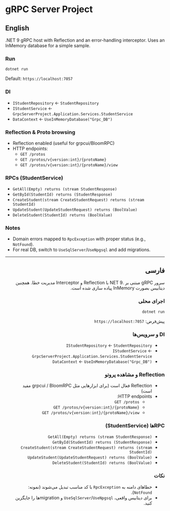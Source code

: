 # gRPC Server Project

## English
.NET 9 gRPC host with Reflection and an error-handling interceptor. Uses an InMemory database for a simple sample.

### Run
```
dotnet run
```
Default: `https://localhost:7057`

### DI
- `IStudentRepository` ← `StudentRepository`
- `IStudentService` ← `GrpcServerProject.Application.Services.StudentService`
- `DataContext` ← `UseInMemoryDatabase("Grpc_DB")`

### Reflection & Proto browsing
- Reflection enabled (useful for grpcui/BloomRPC)
- HTTP endpoints:
  - `GET /protos`
  - `GET /protos/v{version:int}/{protoName}`
  - `GET /protos/v{version:int}/{protoName}/view`

### RPCs (StudentService)
- `GetAll(Empty) returns (stream StudentResponse)`
- `GetById(StudentId) returns (StudentResponse)`
- `CreateStudent(stream CreateStudentRequest) returns (stream StudentId)`
- `UpdateStudent(UpdateStudentRequest) returns (BoolValue)`
- `DeleteStudent(StudentId) returns (BoolValue)`

### Notes
- Domain errors mapped to `RpcException` with proper status (e.g., `NotFound`).
- For real DB, switch to `UseSqlServer`/`UseNpgsql` and add migrations.

---

<div dir="rtl">

## فارسی
سرور gRPC مبتنی بر .NET 9 با Reflection و Interceptor مدیریت خطا. همچنین دیتابیس بصورت InMemory  پیاده سازی شده است.

### اجرای محلی
```
dotnet run
```
پیش‌فرض: `https://localhost:7057`

### DI و سرویس‌ها
- `IStudentRepository` ← `StudentRepository`
- `IStudentService` ← `GrpcServerProject.Application.Services.StudentService`
- `DataContext` ← `UseInMemoryDatabase("Grpc_DB")`

### Reflection و مشاهده پروتو
- Reflection فعال است (برای ابزارهایی مثل grpcui / BloomRPC مفید است)
- HTTP endpoints:
  - `GET /protos`
  - `GET /protos/v{version:int}/{protoName}`
  - `GET /protos/v{version:int}/{protoName}/view`

### RPCها (StudentService)
- `GetAll(Empty) returns (stream StudentResponse)`
- `GetById(StudentId) returns (StudentResponse)`
- `CreateStudent(stream CreateStudentRequest) returns (stream StudentId)`
- `UpdateStudent(UpdateStudentRequest) returns (BoolValue)`
- `DeleteStudent(StudentId) returns (BoolValue)`

### نکات
- خطاهای دامنه به `RpcException` با کد مناسب تبدیل می‌شوند (نمونه: `NotFound`).
- برای دیتابیس واقعی، `UseSqlServer`/`UseNpgsql` و migrationها را جایگزین کنید.

</div>
